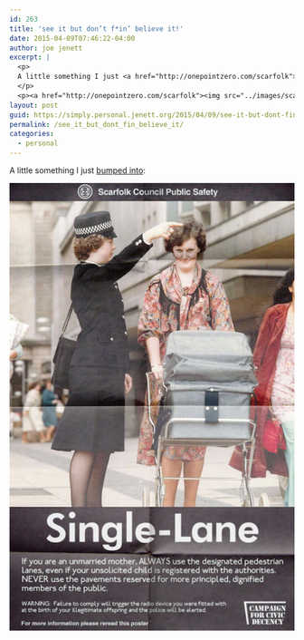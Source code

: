 ```yaml
---
id: 263
title: 'see it but don’t f*in’ believe it!'
date: 2015-04-09T07:46:22-04:00
author: joe jenett
excerpt: |
  <p>
  A little something I just <a href="http://onepointzero.com/scarfolk">bumped into</a>:
  </p>
  <p><a href="http://onepointzero.com/scarfolk"><img src="../images/scarfolk.jpg" alt="see it but don't f*in' believe it!" style="border:none;" /></a></p>
layout: post
guid: https://simply.personal.jenett.org/2015/04/09/see-it-but-dont-fin-believe-it/
permalink: /see_it_but_dont_fin_believe_it/
categories:
  - personal
---
```

A little something I just [bumped into](http://onepointzero.com/scarfolk): 

[<img src="../images/scarfolk.jpg" alt="see it but don't f*in' believe it!" style="border:none;" />](http://onepointzero.com/scarfolk)
